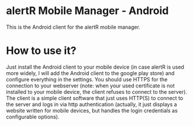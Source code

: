 alertR Mobile Manager - Android
======

This is the Android client for the alertR mobile manager.


How to use it?
======

Just install the Android client to your mobile device (in case alertR is used more widely, I will add the Android client to the google play store) and configure everything in the settings. You should use HTTPS for the connection to your webserver (note: when your used certificate is not installed to your mobile device, the client refuses to connect to the server). The client is a simple client software that just uses HTTP(S) to connect to the server and logs in via http authentication (actually, it just displays a website written for mobile devices, but handles the login credentials as configurable options).